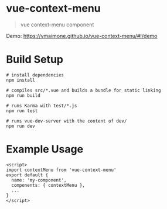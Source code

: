# vue-context-menu

> vue context-menu component

Demo: https://vmaimone.github.io/vue-context-menu/#!/demo

# Build Setup

```
# install dependencies
npm install

# compiles src/*.vue and builds a bundle for static linking
npm run build

# runs Karma with test/*.js
npm run test

# runs vue-dev-server with the content of dev/
npm run dev
```

# Example Usage
```
<script>
import contextMenu from 'vue-context-menu'
export default {
  name: 'my-component',
  components: { contextMenu },
  ...
}
</script>
```
